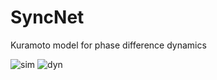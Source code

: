 # SyncNet

Kuramoto model for phase difference dynamics


![sim](https://github.com/nicogravel/SyncNet/mwe/master/KuramotoSim.png?raw=true)
![dyn](https://github.com/nicogravel/SyncNet/mwe/master/KuramotoPhaseDiffDyn.png?raw=true)
